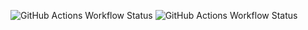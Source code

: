 ![GitHub Actions Workflow Status](https://img.shields.io/github/actions/workflow/status/Neochaotics/nixosconf/lock-updater.yml)
![GitHub Actions Workflow Status](https://img.shields.io/github/actions/workflow/status/Neochaotics/nixosconf/flake-checker.yml)
